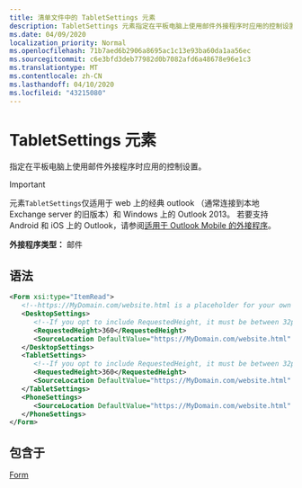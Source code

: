 ```yaml
---
title: 清单文件中的 TabletSettings 元素
description: TabletSettings 元素指定在平板电脑上使用邮件外接程序时应用的控制设置。
ms.date: 04/09/2020
localization_priority: Normal
ms.openlocfilehash: 71b7aed6b2906a8695ac1c13e93ba60da1aa56ec
ms.sourcegitcommit: c6e3bfd3deb77982d0b7082afd6a48678e96e1c3
ms.translationtype: MT
ms.contentlocale: zh-CN
ms.lasthandoff: 04/10/2020
ms.locfileid: "43215080"
---
```

# <a name="tabletsettings-element"></a>TabletSettings 元素

指定在平板电脑上使用邮件外接程序时应用的控制设置。

> [!IMPORTANT]
> 元素`TabletSettings`仅适用于 web 上的经典 outlook （通常连接到本地 Exchange server 的旧版本）和 Windows 上的 Outlook 2013。 若要支持 Android 和 iOS 上的 Outlook，请参阅[适用于 Outlook Mobile 的外接程序](../../outlook/outlook-mobile-addins.md)。

**外接程序类型：** 邮件

## <a name="syntax"></a>语法

```XML
<Form xsi:type="ItemRead">
   <!--https://MyDomain.com/website.html is a placeholder for your own add-in website.-->
   <DesktopSettings>
      <!--If you opt to include RequestedHeight, it must be between 32px to 450px, inclusive.-->
      <RequestedHeight>360</RequestedHeight>
      <SourceLocation DefaultValue="https://MyDomain.com/website.html" />
   </DesktopSettings>
   <TabletSettings>
      <!--If you opt to include RequestedHeight, it must be between 32px to 450px, inclusive.-->
      <RequestedHeight>360</RequestedHeight>
      <SourceLocation DefaultValue="https://MyDomain.com/website.html" />
   </TabletSettings>
   <PhoneSettings>
      <SourceLocation DefaultValue="https://MyDomain.com/website.html" />
   </PhoneSettings>
</Form>
```

## <a name="contained-in"></a>包含于

[Form](form.md)
